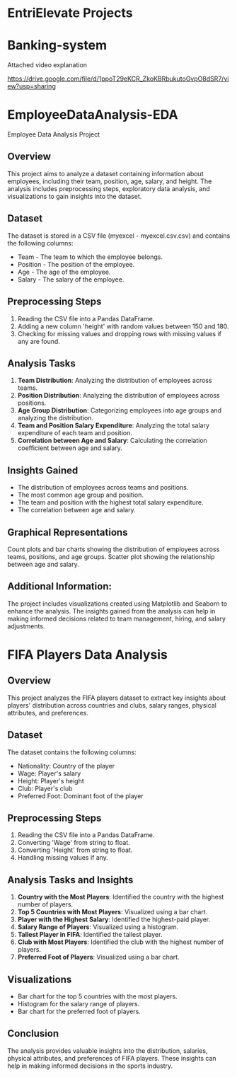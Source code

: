 # EntriElevate Projects


# Banking-system

Attached video explanation

https://drive.google.com/file/d/1ppoT29eKCR_ZkoKBRbukutoGvpO8dSR7/view?usp=sharing


# EmployeeDataAnalysis-EDA

Employee Data Analysis Project

## Overview

This project aims to analyze a dataset containing information about employees, including their team, position, age, salary, and height. The analysis includes preprocessing steps, exploratory data analysis, and visualizations to gain insights into the dataset.

## Dataset

The dataset is stored in a CSV file (myexcel - myexcel.csv.csv) and contains the following columns:
- Team - The team to which the employee belongs.
- Position - The position of the employee.
- Age - The age of the employee.
- Salary - The salary of the employee.

## Preprocessing Steps

1. Reading the CSV file into a Pandas DataFrame.
2. Adding a new column 'height' with random values between 150 and 180.
3. Checking for missing values and dropping rows with missing values if any are found.

## Analysis Tasks

1. **Team Distribution**: Analyzing the distribution of employees across teams.
2. **Position Distribution**: Analyzing the distribution of employees across positions.
3. **Age Group Distribution**: Categorizing employees into age groups and analyzing the distribution.
4. **Team and Position Salary Expenditure**: Analyzing the total salary expenditure of each team and position.
5. **Correlation between Age and Salary**: Calculating the correlation coefficient between age and salary.

## Insights Gained

- The distribution of employees across teams and positions.
- The most common age group and position.
- The team and position with the highest total salary expenditure.
- The correlation between age and salary.

## Graphical Representations

Count plots and bar charts showing the distribution of employees across teams, positions, and age groups.
Scatter plot showing the relationship between age and salary.

## Additional Information:

The project includes visualizations created using Matplotlib and Seaborn to enhance the analysis.
The insights gained from the analysis can help in making informed decisions related to team management, hiring, and salary adjustments.


# FIFA Players Data Analysis

## Overview
This project analyzes the FIFA players dataset to extract key insights about players' distribution across countries and clubs, salary ranges, physical attributes, and preferences.

## Dataset
The dataset contains the following columns:
- Nationality: Country of the player
- Wage: Player's salary
- Height: Player's height
- Club: Player's club
- Preferred Foot: Dominant foot of the player

## Preprocessing Steps
1. Reading the CSV file into a Pandas DataFrame.
2. Converting 'Wage' from string to float.
3. Converting 'Height' from string to float.
4. Handling missing values if any.

## Analysis Tasks and Insights
1. **Country with the Most Players**: Identified the country with the highest number of players.
2. **Top 5 Countries with Most Players**: Visualized using a bar chart.
3. **Player with the Highest Salary**: Identified the highest-paid player.
4. **Salary Range of Players**: Visualized using a histogram.
5. **Tallest Player in FIFA**: Identified the tallest player.
6. **Club with Most Players**: Identified the club with the highest number of players.
7. **Preferred Foot of Players**: Visualized using a bar chart.

## Visualizations
- Bar chart for the top 5 countries with the most players.
- Histogram for the salary range of players.
- Bar chart for the preferred foot of players.

## Conclusion
The analysis provides valuable insights into the distribution, salaries, physical attributes, and preferences of FIFA players. These insights can help in making informed decisions in the sports industry.






